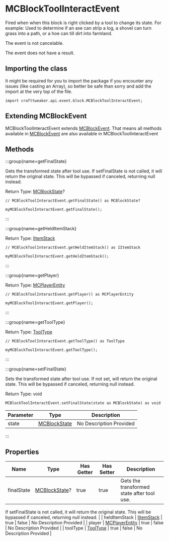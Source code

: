 # MCBlockToolInteractEvent

Fired when when this block is right clicked by a tool to change its state.
 For example: Used to determine if an axe can strip a log, a shovel can turn grass into a path, or a hoe can till dirt into farmland.

The event is not cancelable.

The event does not have a result.



## Importing the class

It might be required for you to import the package if you encounter any issues (like casting an Array), so better be safe than sorry and add the import at the very top of the file.
```zenscript
import crafttweaker.api.event.block.MCBlockToolInteractEvent;
```


## Extending MCBlockEvent

MCBlockToolInteractEvent extends [MCBlockEvent](/vanilla/api/event/block/MCBlockEvent). That means all methods available in [MCBlockEvent](/vanilla/api/event/block/MCBlockEvent) are also available in MCBlockToolInteractEvent

## Methods

:::group{name=getFinalState}

Gets the transformed state after tool use.
 If setFinalState is not called, it will return the original state.
 This will be bypassed if canceled, returning null instead.

Return Type: [MCBlockState](/vanilla/api/blocks/MCBlockState)?

```zenscript
// MCBlockToolInteractEvent.getFinalState() as MCBlockState?

myMCBlockToolInteractEvent.getFinalState();
```

:::

:::group{name=getHeldItemStack}

Return Type: [IItemStack](/vanilla/api/items/IItemStack)

```zenscript
// MCBlockToolInteractEvent.getHeldItemStack() as IItemStack

myMCBlockToolInteractEvent.getHeldItemStack();
```

:::

:::group{name=getPlayer}

Return Type: [MCPlayerEntity](/vanilla/api/entity/MCPlayerEntity)

```zenscript
// MCBlockToolInteractEvent.getPlayer() as MCPlayerEntity

myMCBlockToolInteractEvent.getPlayer();
```

:::

:::group{name=getToolType}

Return Type: [ToolType](/vanilla/api/tool/ToolType)

```zenscript
// MCBlockToolInteractEvent.getToolType() as ToolType

myMCBlockToolInteractEvent.getToolType();
```

:::

:::group{name=setFinalState}

Sets the transformed state after tool use.
 If not set, will return the original state.
 This will be bypassed if canceled, returning null instead.

Return Type: void

```zenscript
MCBlockToolInteractEvent.setFinalState(state as MCBlockState) as void
```

| Parameter | Type | Description |
|-----------|------|-------------|
| state | [MCBlockState](/vanilla/api/blocks/MCBlockState) | No Description Provided |


:::


## Properties

| Name | Type | Has Getter | Has Setter | Description |
|------|------|------------|------------|-------------|
| finalState | [MCBlockState](/vanilla/api/blocks/MCBlockState)? | true | true | Gets the transformed state after tool use.
 If setFinalState is not called, it will return the original state.
 This will be bypassed if canceled, returning null instead. |
| heldItemStack | [IItemStack](/vanilla/api/items/IItemStack) | true | false | No Description Provided |
| player | [MCPlayerEntity](/vanilla/api/entity/MCPlayerEntity) | true | false | No Description Provided |
| toolType | [ToolType](/vanilla/api/tool/ToolType) | true | false | No Description Provided |

